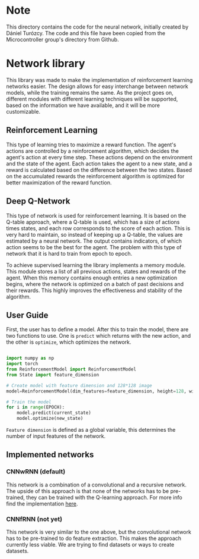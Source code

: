 # Note

This directory contains the code for the neural network, initially created by Dániel Turózcy.
The code and this file have been copied from the Microcontroller group's directory from Github.

# Network library

This library was made to make the implementation of reinforcement learning networks easier.
The design allows for easy interchange between network models, while the training remains the same.
As the project goes on, different modules with different learning techniques will be supported, based on the information we have available, and it will be more customizable.

## Reinforcement Learning

This type of learning tries to maximize a reward function. The agent's actions are controlled by a reinforcement algorithm, which decides the agent's action at every time step. These actions depend on the environment and the state of the agent. Each action takes the agent to a new state, and a reward is calculated based on the difference between the two states. Based on the accumulated rewards the reinforcement algorithm is optimized for better maximization of the reward function.

## Deep Q-Network

This type of network is used for reinforcement learning. It is based on the Q-table approach, where a Q-table is used, which has a size of actions times states, and each row corresponds to the score of each action. This is very hard to maintain, so instead of keeping up a Q-table, the values are estimated by a neural network. The output contains indicators, of which action seems to be the best for the agent. The problem with this type of network that it is hard to train from epoch to epoch.

To achieve supervised learning the library implements a memory module. This module stores a list of all previous actions, states and rewards of the agent. When this memory contains enough entries a new optimization begins, where the network is optimized on a batch of past decisions and their rewards. This highly improves the effectiveness and stability of the algorithm.

## User Guide

First, the user has to define a model. After this to train the model, there are two functions to use. One is `predict` which returns with the new action, and the other is `optimize`, which optimizes the network.

```python

import numpy as np
import torch
from ReinforcementModel import ReinforcementModel
from State import feature_dimension

# Create model with feature dimension and 128*128 image
model=ReinforcementModel(dim_features=feature_dimension, height=128, width=128, n_actions=4)

# Train the model
for i in range(EPOCH):
    model.predict(current_state)
    model.optimize(new_state)
```

`Feature dimension` is defined as a global variable, this determines the number of input features of the network.

## Implemented networks

### CNNwRNN (default)

This network is a combination of a convolutional and a recursive network. The upside of this approach is that none of the networks has to be pre-trained, they can be trained with the Q-learning approach. For more info find the implementation [here](https://github.com/theorska/Microcontroller-ANN-group/blob/TD-networkbase/Network/Networks/CNNwRNN.py).

### CNNfRNN (not yet)

This network is very similar to the one above, but the convolutional network has to be pre-trained to do feature extraction. This makes the approach currently less viable. We are trying to find datasets or ways to create datasets.
